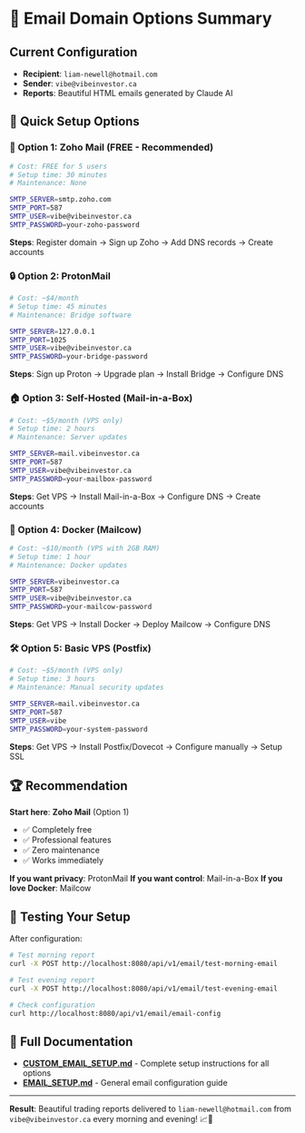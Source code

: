 # 📧 Email Domain Options Summary

## Current Configuration
- **Recipient**: `liam-newell@hotmail.com`
- **Sender**: `vibe@vibeinvestor.ca`
- **Reports**: Beautiful HTML emails generated by Claude AI

## 🚀 Quick Setup Options

### 🌟 Option 1: Zoho Mail (FREE - Recommended)
```bash
# Cost: FREE for 5 users
# Setup time: 30 minutes
# Maintenance: None

SMTP_SERVER=smtp.zoho.com
SMTP_PORT=587
SMTP_USER=vibe@vibeinvestor.ca
SMTP_PASSWORD=your-zoho-password
```
**Steps**: Register domain → Sign up Zoho → Add DNS records → Create accounts

### 🔒 Option 2: ProtonMail
```bash
# Cost: ~$4/month
# Setup time: 45 minutes  
# Maintenance: Bridge software

SMTP_SERVER=127.0.0.1
SMTP_PORT=1025
SMTP_USER=vibe@vibeinvestor.ca
SMTP_PASSWORD=your-bridge-password
```
**Steps**: Sign up Proton → Upgrade plan → Install Bridge → Configure DNS

### 🏠 Option 3: Self-Hosted (Mail-in-a-Box)
```bash
# Cost: ~$5/month (VPS only)
# Setup time: 2 hours
# Maintenance: Server updates

SMTP_SERVER=mail.vibeinvestor.ca
SMTP_PORT=587
SMTP_USER=vibe@vibeinvestor.ca
SMTP_PASSWORD=your-mailbox-password
```
**Steps**: Get VPS → Install Mail-in-a-Box → Configure DNS → Create accounts

### 🐳 Option 4: Docker (Mailcow)
```bash
# Cost: ~$10/month (VPS with 2GB RAM)
# Setup time: 1 hour
# Maintenance: Docker updates

SMTP_SERVER=vibeinvestor.ca
SMTP_PORT=587
SMTP_USER=vibe@vibeinvestor.ca
SMTP_PASSWORD=your-mailcow-password
```
**Steps**: Get VPS → Install Docker → Deploy Mailcow → Configure DNS

### 🛠️ Option 5: Basic VPS (Postfix)
```bash
# Cost: ~$5/month (VPS only)
# Setup time: 3 hours
# Maintenance: Manual security updates

SMTP_SERVER=mail.vibeinvestor.ca
SMTP_PORT=587
SMTP_USER=vibe
SMTP_PASSWORD=your-system-password
```
**Steps**: Get VPS → Install Postfix/Dovecot → Configure manually → Setup SSL

## 🏆 Recommendation

**Start here**: **Zoho Mail** (Option 1)
- ✅ Completely free
- ✅ Professional features  
- ✅ Zero maintenance
- ✅ Works immediately

**If you want privacy**: ProtonMail
**If you want control**: Mail-in-a-Box
**If you love Docker**: Mailcow

## 🔧 Testing Your Setup

After configuration:
```bash
# Test morning report
curl -X POST http://localhost:8080/api/v1/email/test-morning-email

# Test evening report  
curl -X POST http://localhost:8080/api/v1/email/test-evening-email

# Check configuration
curl http://localhost:8080/api/v1/email/email-config
```

## 📖 Full Documentation

- **[CUSTOM_EMAIL_SETUP.md](CUSTOM_EMAIL_SETUP.md)** - Complete setup instructions for all options
- **[EMAIL_SETUP.md](EMAIL_SETUP.md)** - General email configuration guide

---

**Result**: Beautiful trading reports delivered to `liam-newell@hotmail.com` from `vibe@vibeinvestor.ca` every morning and evening! 📈📧 